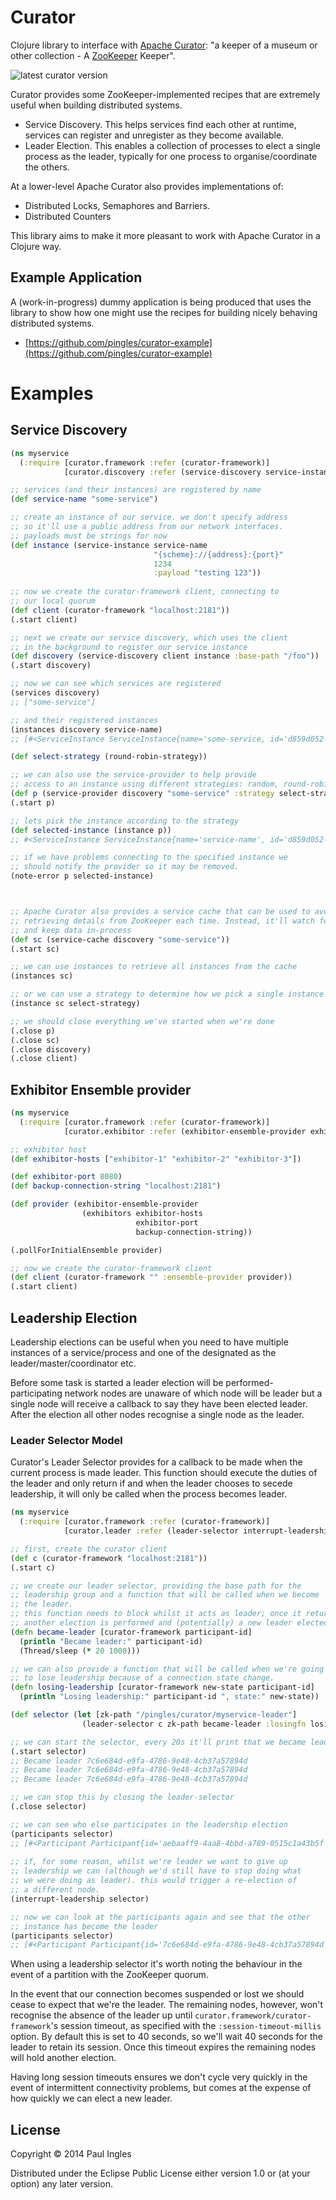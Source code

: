 Curator
=======

Clojure library to interface with [Apache Curator](http://curator.apache.org/): "a keeper of a museum or other collection - A [ZooKeeper](http://zookeeper.apache.org) Keeper".

![latest curator version](https://clojars.org/curator/latest-version.svg)

Curator provides some ZooKeeper-implemented recipes that are extremely useful when building distributed systems.

* Service Discovery. This helps services find each other at runtime, services can register and unregister as they become available. 
* Leader Election. This enables a collection of processes to elect a single process as the leader, typically for one process to organise/coordinate the others.

At a lower-level Apache Curator also provides implementations of:

* Distributed Locks, Semaphores and Barriers.
* Distributed Counters

This library aims to make it more pleasant to work with Apache Curator in a Clojure way.

## Example Application
A (work-in-progress) dummy application is being produced that uses the library to show how one might use the recipes for building nicely behaving distributed systems.

* [https://github.com/pingles/curator-example](https://github.com/pingles/curator-example)

# Examples
## Service Discovery

```clojure
(ns myservice
  (:require [curator.framework :refer (curator-framework)]
            [curator.discovery :refer (service-discovery service-instance service-provider instance instances services note-error round-robin-strategy)]))

;; services (and their instances) are registered by name
(def service-name "some-service")

;; create an instance of our service. we don't specify address
;; so it'll use a public address from our network interfaces.
;; payloads must be strings for now
(def instance (service-instance service-name
                                "{scheme}://{address}:{port}"
                                1234
                                :payload "testing 123"))
                                
;; now we create the curator-framework client, connecting to
;; our local quorum                                
(def client (curator-framework "localhost:2181"))
(.start client)

;; next we create our service discovery, which uses the client
;; in the background to register our service instance
(def discovery (service-discovery client instance :base-path "/foo"))
(.start discovery)

;; now we can see which services are registered
(services discovery)
;; ["some-service"]

;; and their registered instances
(instances discovery service-name)
;; [#<ServiceInstance ServiceInstance{name='some-service, id='d859d052-0df0-40aa-925e-358154953a19', address='192.168.1.241', port=1234, sslPort=null, payload=testing 123, registrationTimeUTC=1400195776978, serviceType=DYNAMIC, uriSpec=org.apache.curator.x.discovery.UriSpec@6c2ac0dc}>]

(def select-strategy (round-robin-strategy))

;; we can also use the service-provider to help provide
;; access to an instance using different strategies: random, round-robin and sticky
(def p (service-provider discovery "some-service" :strategy select-strategy))
(.start p)

;; lets pick the instance according to the strategy
(def selected-instance (instance p))
;; #<ServiceInstance ServiceInstance{name='service-name', id='d859d052-0df0-40aa-925e-358154953a19', address='192.168.1.241', port=1234, sslPort=null, payload=testing 123, registrationTimeUTC=1400195776978, serviceType=DYNAMIC, uriSpec=org.apache.curator.x.discovery.UriSpec@6c2ac0dc}>

;; if we have problems connecting to the specified instance we
;; should notify the provider so it may be removed.
(note-error p selected-instance)



;; Apache Curator also provides a service cache that can be used to avoid
;; retrieving details from ZooKeeper each time. Instead, it'll watch for updates
;; and keep data in-process
(def sc (service-cache discovery "some-service"))
(.start sc)

;; we can use instances to retrieve all instances from the cache
(instances sc)

;; or we can use a strategy to determine how we pick a single instance
(instance sc select-strategy)

;; we should close everything we've started when we're done
(.close p)
(.close sc)
(.close discovery)
(.close client)
```

## Exhibitor Ensemble provider

```clojure
(ns myservice
  (:require [curator.framework :refer (curator-framework)]
            [curator.exhibitor :refer (exhibitor-ensemble-provider exhibitors)]))

;; exhibitor host
(def exhibitor-hosts ["exhibitor-1" "exhibitor-2" "exhibitor-3"])

(def exhibitor-port 8080)
(def backup-connection-string "localhost:2181")

(def provider (exhibitor-ensemble-provider
                (exhibitors exhibitor-hosts
                            exhibitor-port
                            backup-connection-string))

(.pollForInitialEnsemble provider)

;; now we create the curator-framework client
(def client (curator-framework "" :ensemble-provider provider))
(.start client)
```

## Leadership Election
Leadership elections can be useful when you need to have multiple instances of a service/process and one of the designated as the leader/master/coordinator etc.

Before some task is started a leader election will be performed- participating network nodes are unaware of which node will be leader but a single node will receive a callback to say they have been elected leader. After the election all other nodes recognise a single node as the leader.

### Leader Selector Model
Curator's Leader Selector provides for a callback to be made when the current process is made leader. This function should execute the duties of the leader and only return if and when the leader chooses to secede leadership, it will only be called when the process becomes leader.

```clojure
(ns myservice
  (:require [curator.framework :refer (curator-framework)]
            [curator.leader :refer (leader-selector interrupt-leadership participants)]))

;; first, create the curator client
(def c (curator-framework "localhost:2181"))
(.start c)

;; we create our leader selector, providing the base path for the
;; leadership group and a function that will be called when we become
;; the leader.
;; this function needs to block whilst it acts as leader; once it returns
;; another election is performed and (potentially) a new leader elected.
(defn became-leader [curator-framework participant-id]
  (println "Became leader:" participant-id)
  (Thread/sleep (* 20 1000)))

;; we can also provide a function that will be called when we're going
;; to lose leadership because of a connection state change.
(defn losing-leadership [curator-framework new-state participant-id]
  (println "Losing leadership:" participant-id ", state:" new-state))

(def selector (let [zk-path "/pingles/curator/myservice-leader"]
                (leader-selector c zk-path became-leader :losingfn losing-leadership)))

;; we can start the selector, every 20s it'll print that we became leader
(.start selector)
;; Became leader 7c6e684d-e9fa-4786-9e48-4cb37a57894d
;; Became leader 7c6e684d-e9fa-4786-9e48-4cb37a57894d
;; Became leader 7c6e684d-e9fa-4786-9e48-4cb37a57894d

;; we can stop this by closing the leader-selector
(.close selector)

;; we can see who else participates in the leadership election
(participants selector)
;; [#<Participant Participant{id='aebaaff9-4aa8-4bbd-a789-0515c1a43b5f', isLeader=true}> #<Participant Participant{id='7c6e684d-e9fa-4786-9e48-4cb37a57894d', isLeader=false}>]
  
;; if, for some reason, whilst we're leader we want to give up
;; leadership we can (although we'd still have to stop doing what
;; we were doing as leader). this would trigger a re-election of
;; a different node.
(interrupt-leadership selector)

;; now we can look at the participants again and see that the other
;; instance has become the leader
(participants selector)
;; [#<Participant Participant{id='7c6e684d-e9fa-4786-9e48-4cb37a57894d', isLeader=true}> #<Participant Participant{id='aebaaff9-4aa8-4bbd-a789-0515c1a43b5f', isLeader=false}>]
```

When using a leadership selector it's worth noting the behaviour in the event of a partition with the ZooKeeper quorum.

In the event that our connection becomes suspended or lost we should cease to expect that we're the leader. The remaining nodes, however, won't recognise the absence of the leader up until `curator.framework/curator-framework`'s session timeout, as specified with the `:session-timeout-millis` option. By default this is set to 40 seconds, so we'll wait 40 seconds for the leader to retain its session. Once this timeout expires the remaining nodes will hold another election.

Having long session timeouts ensures we don't cycle very quickly in the event of intermittent connectivity problems, but comes at the expense of how quickly we can elect a new leader.

## License

Copyright © 2014 Paul Ingles

Distributed under the Eclipse Public License either version 1.0 or (at
your option) any later version.

